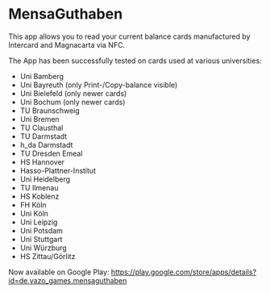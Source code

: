 MensaGuthaben
=============

This app allows you to read your current balance cards manufactured by Intercard and Magnacarta via NFC. 

The App has been successfully tested on cards used at various universities:

* Uni Bamberg
* Uni Bayreuth (only Print-/Copy-balance visible)
* Uni Bielefeld (only newer cards)
* Uni Bochum (only newer cards)
* TU Braunschweig
* Uni Bremen
* TU Clausthal
* TU Darmstadt
* h_da Darmstadt
* TU Dresden Emeal
* HS Hannover
* Hasso-Plattner-Institut
* Uni Heidelberg
* TU Ilmenau
* HS Koblenz
* FH Köln
* Uni Köln
* Uni Leipzig
* Uni Potsdam
* Uni Stuttgart
* Uni Würzburg
* HS Zittau/Görlitz

Now available on Google Play: https://play.google.com/store/apps/details?id=de.yazo_games.mensaguthaben
